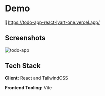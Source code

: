 # Demo 
🔗https://todo-app-react-lyart-one.vercel.app/

## Screenshots
![todo-app](https://github.com/Ikhwanwp/todo-app-react/assets/38366920/a0e23c39-78c5-497c-b696-930a4cfe5197)


## Tech Stack

**Client:** React and TailwindCSS

**Frontend Tooling:** Vite
